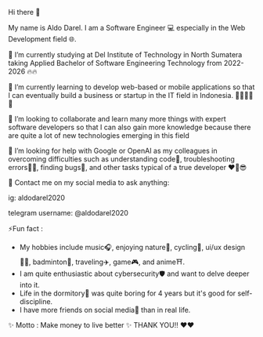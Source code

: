 Hi there 👋

My name is Aldo Darel. I am a Software Engineer 💻 especially in the Web Development field 🌐. 

 🔭 I’m currently studying at Del Institute of Technology in North Sumatera taking Applied Bachelor of Software Engineering Technology from 2022-2026 🔥🔥

 🌱 I’m currently learning to develop web-based or mobile applications so that I can eventually build a business or startup in the IT field in Indonesia. 👨🏼‍💻🚀🚀

 👯 I’m looking to collaborate and learn many more things with expert software developers so that I can also gain more knowledge because there are quite a lot of new technologies emerging in this field

 🤔 I’m looking for help with Google or OpenAI as my colleagues in overcoming difficulties such as understanding code🤔, troubleshooting errors😵‍💫, finding bugs🤯, and other tasks typical of a true developer ❤️‍🔥😎

 💬 Contact me on my social media to ask anything:

   ig: aldodarel2020

   telegram username: @aldodarel2020

⚡Fun fact :  
- My hobbies include music🎧, enjoying nature🍃, cycling🚴, ui/ux design🧑‍💻, badminton🏸, traveling✈️, game🎮, and anime⛩️.
- I am quite enthusiastic about cybersecurity🛡️ and want to delve deeper into it.
- Life in the dormitory🏢 was quite boring for 4 years but it's good for self-discipline. 
- I have more friends on social media📲 than in real life.

 ✨ Motto : Make money to live better ✨
 THANK YOU!! ❤️❤️
